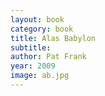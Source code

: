 ```yaml
---
layout: book
category: book
title: Alas Babylon
subtitle: 
author: Pat Frank
year: 2009
image: ab.jpg
---
```

